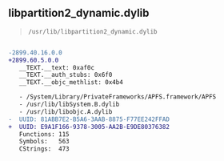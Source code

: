 ## libpartition2_dynamic.dylib

> `/usr/lib/libpartition2_dynamic.dylib`

```diff

-2899.40.16.0.0
+2899.60.5.0.0
   __TEXT.__text: 0xaf0c
   __TEXT.__auth_stubs: 0x6f0
   __TEXT.__objc_methlist: 0x4b4

   - /System/Library/PrivateFrameworks/APFS.framework/APFS
   - /usr/lib/libSystem.B.dylib
   - /usr/lib/libobjc.A.dylib
-  UUID: 81ABB7E2-B5A6-3AAB-8875-F77EE242FFAD
+  UUID: E9A1F166-9378-3005-AA2B-E9DE80376382
   Functions: 115
   Symbols:   563
   CStrings:  473

```
